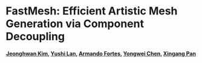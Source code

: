 # FastMesh: Efficient Artistic Mesh Generation via Component Decoupling

<h4 align="center">

[Jeonghwan Kim](https://jhkim.github.io), [Yushi Lan](https://nirvanalan.github.io), [Armando Fortes](https://atfortes.github.io), [Yongwei Chen](https://cyw-3d.github.io), [Xingang Pan](https://xingangpan.github.io)


<!-- [![arXiv](https://img.shields.io/badge/arXiv-XXXX.XXXXX-b31b1b.svg?logo=arXiv)](https://arxiv.org/abs/XXXX.XXXXX)
[![Project Page](https://img.shields.io/badge/🏠-Project%20Page-blue.svg)](https://jhkim0759.github.io/projects/FastMesh)
[![Model](https://img.shields.io/badge/🤗%20Model-FastMesh-yellow.svg)]() -->